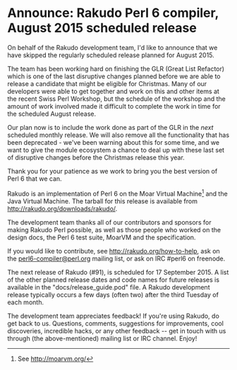 # Announce: Rakudo Perl 6 compiler, August 2015 scheduled release

On behalf of the Rakudo development team, I'd like to announce that we have
skipped the regularly scheduled release planned for August 2015.

The team has been working hard on finishing the GLR (Great List Refactor)
which is one of the last disruptive changes planned before we are able to
release a candidate that might be eligible for Christmas. Many of our
developers were able to get together and work on this and other items
at the recent Swiss Perl Workshop, but the schedule of the workshop and
the amount of work involved made it difficult to complete the work in time
for the scheduled August release.

Our plan now is to include the work done as part of the GLR in the *next*
scheduled monthly release. We will also remove all the functionality that
has been deprecated - we've been warning about this for some time, and
we want to give the module ecosystem a chance to deal up with these last set
of disruptive changes before the Christmas release this year.

Thank you for your patience as we work to bring you the best version of
Perl 6 that we can.

Rakudo is an implementation of
Perl 6 on the Moar Virtual Machine[^1] and the Java Virtual Machine. The
tarball for this release is available from <http://rakudo.org/downloads/rakudo/>.

The development team thanks all of our contributors and sponsors for
making Rakudo Perl possible, as well as those people who worked on
the design docs, the Perl 6 test suite, MoarVM and the specification.

If you would like to contribute, see <http://rakudo.org/how-to-help>,
ask on the <perl6-compiler@perl.org> mailing list, or ask on IRC #perl6
on freenode.

The next release of Rakudo (#91), is scheduled for 17 September 2015.
A list of the other planned release dates and code names for future
releases is available in the "docs/release_guide.pod" file. A Rakudo
development release typically occurs a few days (often two) after the
third Tuesday of each month.

The development team appreciates feedback! If you're using Rakudo, do
get back to us. Questions, comments, suggestions for improvements, cool
discoveries, incredible hacks, or any other feedback -- get in touch with
us through (the above-mentioned) mailing list or IRC channel. Enjoy!

[^1]: See <http://moarvm.org/>
